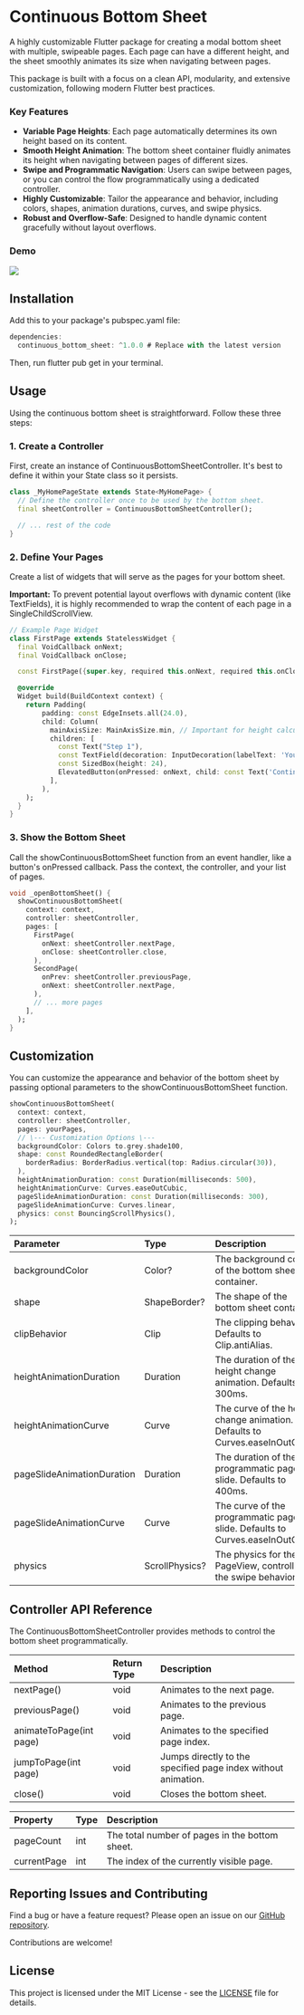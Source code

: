 # **Continuous Bottom Sheet**

A highly customizable Flutter package for creating a modal bottom sheet with multiple, swipeable pages. Each page can have a different height, and the sheet smoothly animates its size when navigating between pages.

This package is built with a focus on a clean API, modularity, and extensive customization, following modern Flutter best practices.

### **Key Features**

- **Variable Page Heights**: Each page automatically determines its own height based on its content.
- **Smooth Height Animation**: The bottom sheet container fluidly animates its height when navigating between pages of different sizes.
- **Swipe and Programmatic Navigation**: Users can swipe between pages, or you can control the flow programmatically using a dedicated controller.
- **Highly Customizable**: Tailor the appearance and behavior, including colors, shapes, animation durations, curves, and swipe physics.
- **Robust and Overflow-Safe**: Designed to handle dynamic content gracefully without layout overflows.

### **Demo**

![](https://github.com/user-attachments/assets/f6ccd982-08b3-4aa3-adaf-e5c2031dba07)

## **Installation**

Add this to your package's pubspec.yaml file:

```dart
dependencies:
  continuous_bottom_sheet: ^1.0.0 # Replace with the latest version
```

Then, run flutter pub get in your terminal.

## **Usage**

Using the continuous bottom sheet is straightforward. Follow these three steps:

### **1\. Create a Controller**

First, create an instance of ContinuousBottomSheetController. It's best to define it within your State class so it persists.

```dart
class _MyHomePageState extends State<MyHomePage> {
  // Define the controller once to be used by the bottom sheet.
  final sheetController = ContinuousBottomSheetController();

  // ... rest of the code
}
```

### **2\. Define Your Pages**

Create a list of widgets that will serve as the pages for your bottom sheet.

**Important:** To prevent potential layout overflows with dynamic content (like TextFields), it is highly recommended to wrap the content of each page in a SingleChildScrollView.

```dart
// Example Page Widget
class FirstPage extends StatelessWidget {
  final VoidCallback onNext;
  final VoidCallback onClose;

  const FirstPage({super.key, required this.onNext, required this.onClose});

  @override
  Widget build(BuildContext context) {
    return Padding(
        padding: const EdgeInsets.all(24.0),
        child: Column(
          mainAxisSize: MainAxisSize.min, // Important for height calculation
          children: [
            const Text("Step 1"),
            const TextField(decoration: InputDecoration(labelText: 'Your Name')),
            const SizedBox(height: 24),
            ElevatedButton(onPressed: onNext, child: const Text('Continue')),
          ],
        ),
    );
  }
}
```

### **3\. Show the Bottom Sheet**

Call the showContinuousBottomSheet function from an event handler, like a button's onPressed callback. Pass the context, the controller, and your list of pages.

```dart
void _openBottomSheet() {
  showContinuousBottomSheet(
    context: context,
    controller: sheetController,
    pages: [
      FirstPage(
        onNext: sheetController.nextPage,
        onClose: sheetController.close,
      ),
      SecondPage(
        onPrev: sheetController.previousPage,
        onNext: sheetController.nextPage,
      ),
      // ... more pages
    ],
  );
}
```

## **Customization**

You can customize the appearance and behavior of the bottom sheet by passing optional parameters to the showContinuousBottomSheet function.

```dart
showContinuousBottomSheet(
  context: context,
  controller: sheetController,
  pages: yourPages,
  // \--- Customization Options \---
  backgroundColor: Colors to.grey.shade100,
  shape: const RoundedRectangleBorder(
    borderRadius: BorderRadius.vertical(top: Radius.circular(30)),
  ),
  heightAnimationDuration: const Duration(milliseconds: 500),
  heightAnimationCurve: Curves.easeOutCubic,
  pageSlideAnimationDuration: const Duration(milliseconds: 300),
  pageSlideAnimationCurve: Curves.linear,
  physics: const BouncingScrollPhysics(),
);
```

| Parameter                  | Type           | Description                                                                  |
| :------------------------- | :------------- | :--------------------------------------------------------------------------- |
| backgroundColor            | Color?         | The background color of the bottom sheet container.                          |
| shape                      | ShapeBorder?   | The shape of the bottom sheet container.                                     |
| clipBehavior               | Clip           | The clipping behavior. Defaults to Clip.antiAlias.                           |
| heightAnimationDuration    | Duration       | The duration of the height change animation. Defaults to 300ms.              |
| heightAnimationCurve       | Curve          | The curve of the height change animation. Defaults to Curves.easeInOutCubic. |
| pageSlideAnimationDuration | Duration       | The duration of the programmatic page slide. Defaults to 400ms.              |
| pageSlideAnimationCurve    | Curve          | The curve of the programmatic page slide. Defaults to Curves.easeInOutCubic. |
| physics                    | ScrollPhysics? | The physics for the PageView, controlling the swipe behavior.                |

## **Controller API Reference**

The ContinuousBottomSheetController provides methods to control the bottom sheet programmatically.

| Method                  | Return Type | Description                                                   |
| :---------------------- | :---------- | :------------------------------------------------------------ |
| nextPage()              | void        | Animates to the next page.                                    |
| previousPage()          | void        | Animates to the previous page.                                |
| animateToPage(int page) | void        | Animates to the specified page index.                         |
| jumpToPage(int page)    | void        | Jumps directly to the specified page index without animation. |
| close()                 | void        | Closes the bottom sheet.                                      |

| Property    | Type | Description                                    |
| :---------- | :--- | :--------------------------------------------- |
| pageCount   | int  | The total number of pages in the bottom sheet. |
| currentPage | int  | The index of the currently visible page.       |

## **Reporting Issues and Contributing**

Find a bug or have a feature request? Please open an issue on our [GitHub repository](https://github.com/Ehsan-abaci/continuous_bottom_sheet/issues).

Contributions are welcome\!

## **License**

This project is licensed under the MIT License \- see the [LICENSE](https://github.com/Ehsan-abaci/continuous_bottom_sheet/blob/master/LICENSE) file for details.
